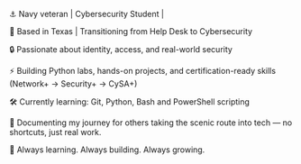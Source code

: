 ⚓️ Navy veteran | Cybersecurity Student |

📍 Based in Texas | Transitioning from Help Desk to Cybersecurity

🔒 Passionate about identity, access, and real-world security

⚡ Building Python labs, hands-on projects, and certification-ready skills (Network+ → Security+ → CySA+)

🛠️ Currently learning: Git, Python, Bash and PowerShell scripting

🎥 Documenting my journey for others taking the scenic route into tech — no shortcuts, just real work.

🌱 Always learning. Always building. Always growing.


<!---
jenjordan96/jenjordan96 is a ✨ special ✨ repository because its `README.md` (this file) appears on your GitHub profile.
You can click the Preview link to take a look at your changes.
--->
